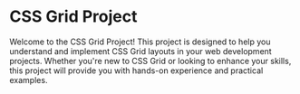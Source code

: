 
# CSS Grid Project
Welcome to the CSS Grid Project! This project is designed to help you understand and implement CSS Grid layouts in your web development projects. Whether you're new to CSS Grid or looking to enhance your skills, this project will provide you with hands-on experience and practical examples.
